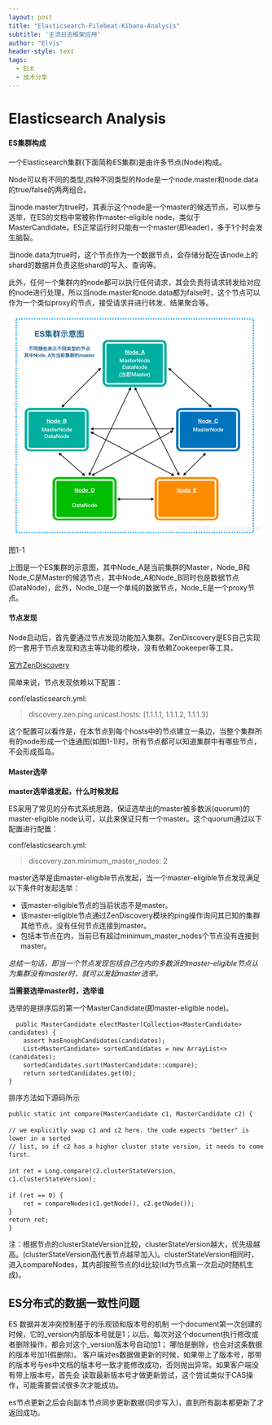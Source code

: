 ```yaml
---
layout: post
title: "Elasticsearch-Filebeat-Kibana-Analysis"
subtitle: '主流日志框架应用'
author: "Elvis"
header-style: text
tags:
  - ELK
  - 技术分享
---
```


# Elasticsearch Analysis

#### ES集群构成
一个Elasticsearch集群(下面简称ES集群)是由许多节点(Node)构成。

Node可以有不同的类型,四种不同类型的Node是一个node.master和node.data的true/false的两两组合。

当node.master为true时，其表示这个node是一个master的候选节点，可以参与选举，在ES的文档中常被称作master-eligible node，类似于MasterCandidate。ES正常运行时只能有一个master(即leader)，多于1个时会发生脑裂。

当node.data为true时，这个节点作为一个数据节点，会存储分配在该node上的shard的数据并负责这些shard的写入、查询等。

此外，任何一个集群内的node都可以执行任何请求，其会负责将请求转发给对应的node进行处理，所以当node.master和node.data都为false时，这个节点可以作为一个类似proxy的节点，接受请求并进行转发、结果聚合等。


![](/img/in-post/cluster-demo.png)

图1-1


上图是一个ES集群的示意图，其中Node_A是当前集群的Master，Node_B和Node_C是Master的候选节点，其中Node_A和Node_B同时也是数据节点(DataNode)，此外，Node_D是一个单纯的数据节点，Node_E是一个proxy节点。

#### 节点发现

Node启动后，首先要通过节点发现功能加入集群。ZenDiscovery是ES自己实现的一套用于节点发现和选主等功能的模块，没有依赖Zookeeper等工具，

[官方ZenDiscovery](https://www.elastic.co/guide/en/elasticsearch/reference/6.2/modules-discovery-zen.html)


简单来说，节点发现依赖以下配置：

conf/elasticsearch.yml:

>   discovery.zen.ping.unicast.hosts: [1.1.1.1, 1.1.1.2, 1.1.1.3]

这个配置可以看作是，在本节点到每个hosts中的节点建立一条边，当整个集群所有的node形成一个连通图(如图1-1)时，所有节点都可以知道集群中有哪些节点，不会形成孤岛。


#### Master选举

**master选举谁发起，什么时候发起**

ES采用了常见的分布式系统思路，保证选举出的master被多数派(quorum)的master-eligible node认可，以此来保证只有一个master。这个quorum通过以下配置进行配置：

conf/elasticsearch.yml:
>   discovery.zen.minimum_master_nodes: 2

master选举是由master-eligible节点发起，当一个master-eligible节点发现满足以下条件时发起选举：

* 该master-eligible节点的当前状态不是master。
* 该master-eligible节点通过ZenDiscovery模块的ping操作询问其已知的集群其他节点，没有任何节点连接到master。
* 包括本节点在内，当前已有超过minimum_master_nodes个节点没有连接到master。

*总结一句话，即当一个节点发现包括自己在内的多数派的master-eligible节点认为集群没有master时，就可以发起master选举。*


**当需要选举master时，选举谁**

选举的是排序后的第一个MasterCandidate(即master-eligible node)。

```
  public MasterCandidate electMaster(Collection<MasterCandidate> candidates) {
    assert hasEnoughCandidates(candidates);
    List<MasterCandidate> sortedCandidates = new ArrayList<>(candidates);
    sortedCandidates.sort(MasterCandidate::compare);
    return sortedCandidates.get(0);
}
```
排序方法如下源码所示

```
public static int compare(MasterCandidate c1, MasterCandidate c2) {

// we explicitly swap c1 and c2 here. the code expects "better" is lower in a sorted
// list, so if c2 has a higher cluster state version, it needs to come first.

int ret = Long.compare(c2.clusterStateVersion, c1.clusterStateVersion);

if (ret == 0) {
    ret = compareNodes(c1.getNode(), c2.getNode());
}
return ret;
}
```
注：根据节点的clusterStateVersion比较，clusterStateVersion越大，优先级越高。(clusterStateVersion高代表节点越早加入)。clusterStateVersion相同时，进入compareNodes，其内部按照节点的Id比较(Id为节点第一次启动时随机生成)。




## ES分布式的数据一致性问题

ES 数据并发冲突控制基于的乐观锁和版本号的机制
一个document第一次创建的时候，它的_version内部版本号就是1；以后，每次对这个document执行修改或者删除操作，都会对这个_version版本号自动加1；
哪怕是删除，也会对这条数据的版本号加1(假删除)。
客户端对es数据做更新的时候，如果带上了版本号，那带的版本号与es中文档的版本号一致才能修改成功，否则抛出异常。如果客户端没有带上版本号，首先会
读取最新版本号才做更新尝试，这个尝试类似于CAS操作，可能需要尝试很多次才能成功。

es节点更新之后会向副本节点同步更新数据(同步写入)，直到所有副本都更新了才返回成功。


